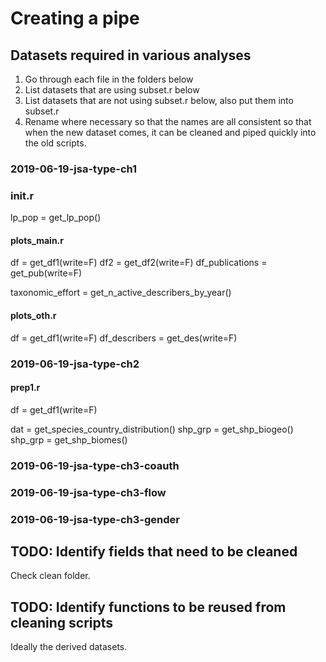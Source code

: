# Creating a pipe

## Datasets required in various analyses

1. Go through each file in the folders below
2. List datasets that are using subset.r below
3. List datasets that are not using subset.r below, also put them into subset.r
4. Rename where necessary so that the names are all consistent so that when the new dataset comes, it can be cleaned and piped quickly into the old scripts.

### 2019-06-19-jsa-type-ch1

### init.r
lp_pop = get_lp_pop()

#### plots_main.r
df = get_df1(write=F)
df2 = get_df2(write=F)
df_publications = get_pub(write=F)

taxonomic_effort = get_n_active_describers_by_year()

#### plots_oth.r
df = get_df1(write=F)
df_describers = get_des(write=F)

### 2019-06-19-jsa-type-ch2

#### prep1.r
df = get_df1(write=F)

dat = get_species_country_distribution()
shp_grp = get_shp_biogeo()
shp_grp = get_shp_biomes()


### 2019-06-19-jsa-type-ch3-coauth


### 2019-06-19-jsa-type-ch3-flow


### 2019-06-19-jsa-type-ch3-gender



## TODO: Identify fields that need to be cleaned

Check clean folder.

## TODO: Identify functions to be reused from cleaning scripts

Ideally the derived datasets.